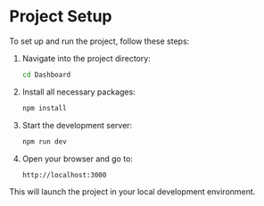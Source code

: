 # Project Setup

To set up and run the project, follow these steps:

1. Navigate into the project directory:

   ```sh
   cd Dashboard
   ```

2. Install all necessary packages:

   ```sh
   npm install
   ```

3. Start the development server:

   ```sh
   npm run dev
   ```

4. Open your browser and go to:
   ```
   http://localhost:3000
   ```

This will launch the project in your local development environment.
